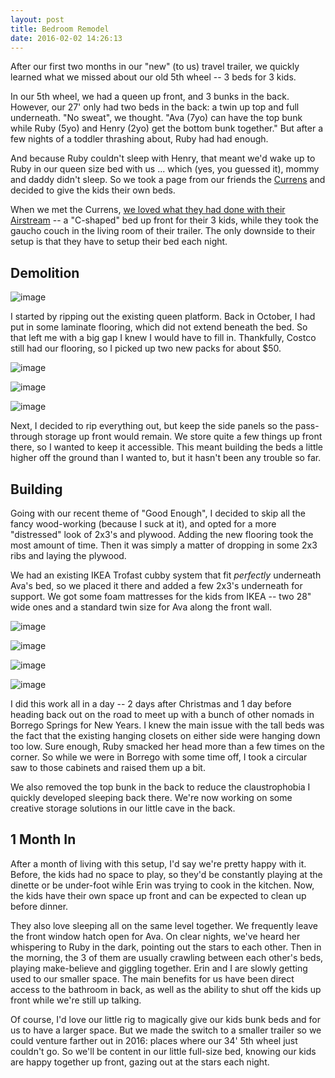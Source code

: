 ```yaml
---
layout: post
title: Bedroom Remodel
date: 2016-02-02 14:26:13
---
```


After our first two months in our "new" (to us) travel trailer, we quickly learned what we missed about our old 5th wheel -- 3 beds for 3 kids.

In our 5th wheel, we had a queen up front, and 3 bunks in the back. However, our 27' only had two beds in the back: a twin up top and full underneath. "No sweat", we thought. "Ava (7yo) can have the top bunk while Ruby (5yo) and Henry (2yo) get the bottom bunk together." But after a few nights of a toddler thrashing about, Ruby had had enough.

And because Ruby couldn't sleep with Henry, that meant we'd wake up to Ruby in our queen size bed with us ... which (yes, you guessed it), mommy and daddy didn't sleep. So we took a page from our friends the [Currens](https://www.instagram.com/currentlywandering/) and decided to give the kids their own beds.

When we met the Currens, [we loved what they had done with their Airstream](http://currentlywandering.com/airstream-bedroom-remodel/) -- a "C-shaped" bed up front for their 3 kids, while they took the gaucho couch in the living room of their trailer. The only downside to their setup is that they have to setup their bed each night.

## Demolition

![image](https://scontent-lax3-1.xx.fbcdn.net/hphotos-xla1/t31.0-8/12513584_1700529400231791_7638331681828743467_o.jpg)

I started by ripping out the existing queen platform. Back in October, I had put in some laminate flooring, which did not extend beneath the bed. So that left me with a big gap I knew I would have to fill in. Thankfully, Costco still had our flooring, so I picked up two new packs for about $50.

![image](https://scontent-lax3-1.xx.fbcdn.net/hphotos-xat1/t31.0-8/12657836_1700529403565124_7649506249622068081_o.jpg)

![image](https://scontent-lax3-1.xx.fbcdn.net/hphotos-xta1/t31.0-8/12657398_1700529396898458_3587163565958879332_o.jpg)

![image](https://scontent-lax3-1.xx.fbcdn.net/hphotos-xaf1/t31.0-8/12615133_1700529436898454_6366503898235564523_o.jpg)

Next, I decided to rip everything out, but keep the side panels so the pass-through storage up front would remain. We store quite a few things up front there, so I wanted to keep it accessible. This meant building the beds a little higher off the ground than I wanted to, but it hasn't been any trouble so far.

## Building

Going with our recent theme of "Good Enough", I decided to skip all the fancy wood-working (because I suck at it), and opted for a more "distressed" look of 2x3's and plywood. Adding the new flooring took the most amount of time. Then it was simply a matter of dropping in some 2x3 ribs and laying the plywood.

We had an existing IKEA Trofast cubby system that fit *perfectly* underneath Ava's bed, so we placed it there and added a few 2x3's underneath for support. We got some foam mattresses for the kids from IKEA -- two 28" wide ones and a standard twin size for Ava along the front wall.

![image](https://scontent-lax3-1.xx.fbcdn.net/hphotos-xtf1/t31.0-8/12640417_1700529433565121_8236993622769632498_o.jpg)

![image](https://scontent-lax3-1.xx.fbcdn.net/hphotos-xat1/t31.0-8/12694591_1700529440231787_758298291481992206_o.jpg)

![image](https://scontent-lax3-1.xx.fbcdn.net/hphotos-xlp1/t31.0-8/12615329_1700529470231784_6748897357835504612_o.jpg)

![image](https://scontent-lax3-1.xx.fbcdn.net/hphotos-xft1/t31.0-8/12622300_1700529473565117_4269657491792868228_o.jpg)


I did this work all in a day -- 2 days after Christmas and 1 day before heading back out on the road to meet up with a bunch of other nomads in Borrego Springs for New Years. I knew the main issue with the tall beds was the fact that the existing hanging closets on either side were hanging down too low. Sure enough, Ruby smacked her head more than a few times on the corner. So while we were in Borrego with some time off, I took a circular saw to those cabinets and raised them up a bit.

We also removed the top bunk in the back to reduce the claustrophobia I quickly developed sleeping back there. We're now working on some creative storage solutions in our little cave in the back.

## 1 Month In

After a month of living with this setup, I'd say we're pretty happy with it. Before, the kids had no space to play, so they'd be constantly playing at the dinette or be under-foot wihle Erin was trying to cook in the kitchen.  Now, the kids have their own space up front and can be expected to clean up before dinner.

They also love sleeping all on the same level together. We frequently leave the front window hatch open for Ava. On clear nights, we've heard her whispering to Ruby in the dark, pointing out the stars to each other. Then in the morning, the 3 of them are usually crawling between each other's beds, playing make-believe and giggling together. Erin and I are slowly getting used to our smaller space. The main benefits for us have been direct access to the bathroom in back, as well as the ability to shut off the kids up front while we're still up talking.

Of course, I'd love our little rig to magically give our kids bunk beds and for us to have a larger space. But we made the switch to a smaller trailer so we could venture farther out in 2016: places where our 34' 5th wheel just couldn't go. So we'll be content in our little full-size bed, knowing our kids are happy together up front, gazing out at the stars each night.